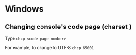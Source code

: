 # Windows

## Changing console's code page (charset )

Type `chcp <code page number>`

For example, to change to UTF-8 `chcp 65001`
